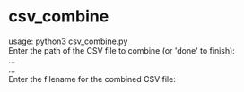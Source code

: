 # csv_combine

usage: python3 csv_combine.py\
  Enter the path of the CSV file to combine (or 'done' to finish):\
  ...\
  ...\
  Enter the filename for the combined CSV file:
